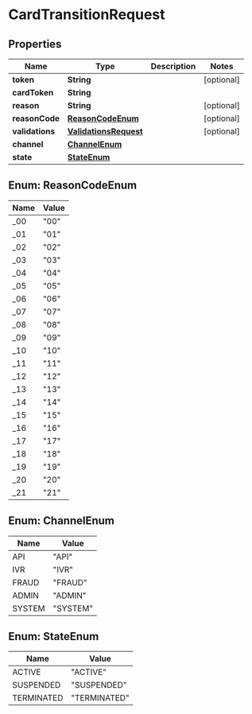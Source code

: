 
# CardTransitionRequest

## Properties
Name | Type | Description | Notes
------------ | ------------- | ------------- | -------------
**token** | **String** |  |  [optional]
**cardToken** | **String** |  | 
**reason** | **String** |  |  [optional]
**reasonCode** | [**ReasonCodeEnum**](#ReasonCodeEnum) |  |  [optional]
**validations** | [**ValidationsRequest**](ValidationsRequest.md) |  |  [optional]
**channel** | [**ChannelEnum**](#ChannelEnum) |  | 
**state** | [**StateEnum**](#StateEnum) |  | 


<a name="ReasonCodeEnum"></a>
## Enum: ReasonCodeEnum
Name | Value
---- | -----
_00 | &quot;00&quot;
_01 | &quot;01&quot;
_02 | &quot;02&quot;
_03 | &quot;03&quot;
_04 | &quot;04&quot;
_05 | &quot;05&quot;
_06 | &quot;06&quot;
_07 | &quot;07&quot;
_08 | &quot;08&quot;
_09 | &quot;09&quot;
_10 | &quot;10&quot;
_11 | &quot;11&quot;
_12 | &quot;12&quot;
_13 | &quot;13&quot;
_14 | &quot;14&quot;
_15 | &quot;15&quot;
_16 | &quot;16&quot;
_17 | &quot;17&quot;
_18 | &quot;18&quot;
_19 | &quot;19&quot;
_20 | &quot;20&quot;
_21 | &quot;21&quot;


<a name="ChannelEnum"></a>
## Enum: ChannelEnum
Name | Value
---- | -----
API | &quot;API&quot;
IVR | &quot;IVR&quot;
FRAUD | &quot;FRAUD&quot;
ADMIN | &quot;ADMIN&quot;
SYSTEM | &quot;SYSTEM&quot;


<a name="StateEnum"></a>
## Enum: StateEnum
Name | Value
---- | -----
ACTIVE | &quot;ACTIVE&quot;
SUSPENDED | &quot;SUSPENDED&quot;
TERMINATED | &quot;TERMINATED&quot;



